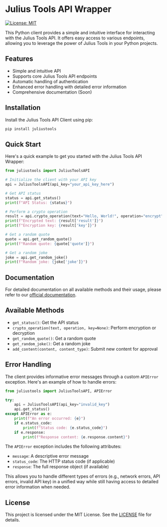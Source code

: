 # Julius Tools API Wrapper

[![License: MIT](https://img.shields.io/badge/License-MIT-yellow.svg)](https://opensource.org/licenses/MIT)

This Python client provides a simple and intuitive interface for interacting with the Julius Tools API. It offers easy access to various endpoints, allowing you to leverage the power of Julius Tools in your Python projects.

## Features

- Simple and intuitive API
- Supports core Julius Tools API endpoints
- Automatic handling of authentication
- Enhanced error handling with detailed error information
- Comprehensive documentation (Soon)

## Installation

Install the Julius Tools API Client using pip:

```bash
pip install juliustools
```

## Quick Start

Here's a quick example to get you started with the Julius Tools API Wrapper:

```python
from juliustools import JuliusToolsAPI

# Initialize the client with your API key
api = JuliusToolsAPI(api_key="your_api_key_here")

# Get API status
status = api.get_status()
print(f"API Status: {status}")

# Perform a crypto operation
result = api.crypto_operation(text="Hello, World!", operation="encrypt")
print(f"Encrypted text: {result['result']}")
print(f"Encryption key: {result['key']}")

# Get a random quote
quote = api.get_random_quote()
print(f"Random quote: {quote['quote']}")

# Get a random joke
joke = api.get_random_joke()
print(f"Random joke: {joke['joke']}")
```

## Documentation

For detailed documentation on all available methods and their usage, please refer to our [official documentation](https://docs.tools.juliusbot.eu/).

## Available Methods

- `get_status()`: Get the API status
- `crypto_operation(text, operation, key=None)`: Perform encryption or decryption
- `get_random_quote()`: Get a random quote
- `get_random_joke()`: Get a random joke
- `add_content(content, content_type)`: Submit new content for approval

## Error Handling

The client provides informative error messages through a custom `APIError` exception. Here's an example of how to handle errors:

```python
from juliustools import JuliusToolsAPI, APIError

try:
    api = JuliusToolsAPI(api_key="invalid_key")
    api.get_status()
except APIError as e:
    print(f"An error occurred: {e}")
    if e.status_code:
        print(f"Status code: {e.status_code}")
    if e.response:
        print(f"Response content: {e.response.content}")
```

The `APIError` exception includes the following attributes:
- `message`: A descriptive error message
- `status_code`: The HTTP status code (if applicable)
- `response`: The full response object (if available)

This allows you to handle different types of errors (e.g., network errors, API errors, invalid API key) in a unified way while still having access to detailed error information when needed.

## License

This project is licensed under the MIT License. See the [LICENSE](LICENSE) file for details.